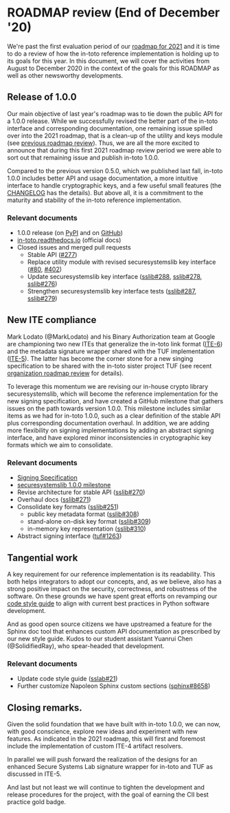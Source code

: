 # ROADMAP review (End of December '20)

We're past the first evaluation period of our [roadmap for
2021](https://github.com/in-toto/in-toto/blob/develop/roadmap-reviews/2021/ROADMAP.md) and it is
time to do a review of how the in-toto reference implementation is
holding up to its goals for this year. In this document, we will cover the
activities from August to December 2020 in the context of the goals for this
ROADMAP as well as other newsworthy developments.


## Release of 1.0.0

Our main objective of last year's roadmap was to tie down the public API for a
1.0.0 release. While we successfully revised the better part of the in-toto
interface and corresponding documentation, one remaining issue spilled over
into the 2021 roadmap, that is a clean-up of the utility and keys module (see
[previous roadmap review](roadmap-reviews/2020/review_3_june_20.md)). Thus, we
are all the more excited to announce that during this first 2021 roadmap review
period we were able to sort out that remaining issue and publish in-toto 1.0.0.

Compared to the previous version 0.5.0, which we published last fall, in-toto
1.0.0 includes better API and usage documentation, a more intuitive interface
to handle cryptographic keys, and a few useful small features (the
[CHANGELOG](https://github.com/in-toto/in-toto/blob/develop/CHANGELOG.md) has
the details). But above all, it is a commitment to the maturity and stability
of the in-toto reference implementation.

###  Relevant documents

- 1.0.0 release (on [PyPI](https://pypi.org/project/in-toto/v1.0.0)
  and on [GitHub](https://github.com/in-toto/in-toto/releases/tag/v1.0.0))
- [in-toto.readthedocs.io](https://in-toto.readthedocs.io/en/latest/) (official docs)
- Closed issues and merged pull requests
  - Stable API ([#277](https://github.com/in-toto/in-toto/issues/80))
  - Replace utility module with revised securesystemslib key interface
    ([#80](https://github.com/in-toto/in-toto/issues/80),
    [#402](https://github.com/in-toto/in-toto/pull/402))
  - Update securesystemslib key interface
    ([sslib#288](https://github.com/secure-systems-lab/securesystemslib/pull/288),
    [sslib#278](https://github.com/secure-systems-lab/securesystemslib/pull/278),
    [sslib#276](https://github.com/secure-systems-lab/securesystemslib/pull/276))
  - Strengthen securesystemslib key interface tests
    ([sslib#287](https://github.com/secure-systems-lab/securesystemslib/pull/287),
    [sslib#279](https://github.com/secure-systems-lab/securesystemslib/pull/279))

## New ITE compliance

Mark Lodato (@MarkLodato) and his Binary Authorization team at Google are
championing two new ITEs that generalize the in-toto link format
([ITE-6](https://github.com/in-toto/ITE/pull/15/)) and the metadata signature
wrapper shared with the TUF implementation
([ITE-5](https://github.com/in-toto/ITE/pull/13)). The latter has become the
corner stone for a new singing specification to be shared with the in-toto
sister project TUF (see recent [organization roadmap
review](https://github.com/in-toto/docs/tree/master/roadmap-reviews/2020) for
details).

To leverage this momentum we are revising our in-house crypto library
securesystemslib, which will become the reference implementation for the new
signing specification, and have created a GitHub milestone that gathers issues
on the path towards version 1.0.0. This milestone includes similar items as we
had for in-toto 1.0.0, such as a clear definition of the stable API plus
corresponding documentation overhaul. In addition, we are adding more
flexibility on signing implementations by adding an abstract signing interface,
and have explored minor inconsistencies in cryptographic key formats which we
aim to consolidate.


### Relevant documents
- [Signing Specification](https://github.com/secure-systems-lab/signing-spec)
- [securesystemslib 1.0.0 milestone](https://github.com/secure-systems-lab/securesystemslib/milestone/1)
- Revise architecture for stable API ([sslib#270](https://github.com/secure-systems-lab/securesystemslib/issues/270))
- Overhaul docs ([sslib#271](https://github.com/secure-systems-lab/securesystemslib/issues/271))
- Consolidate key formats ([sslib#251](https://github.com/secure-systems-lab/securesystemslib/issues/251))
  - public key metadata format ([sslib#308](https://github.com/secure-systems-lab/securesystemslib/issues/308))
  - stand-alone on-disk key format ([sslib#309](https://github.com/secure-systems-lab/securesystemslib/issues/309))
  - in-memory key representation ([sslib#310](https://github.com/secure-systems-lab/securesystemslib/issues/310))
- Abstract signing interface ([tuf#1263](https://github.com/theupdateframework/tuf/issues/1263))


## Tangential work

A key requirement for our reference implementation is its readability. This
both helps integrators to adopt our concepts, and, as we believe, also has a
strong positive impact on the security, correctness, and robustness of the
software. On these grounds we have spent great efforts on revamping our [code
style guide](https://github.com/secure-systems-lab/code-style-guidelines/blob/master/python.md)
to align with current best practices in Python software development.

And as good open source citizens we have upstreamed a feature for the Sphinx
doc tool that enhances custom API documentation as prescribed by our new style
guide. Kudos to our student assistant Yuanrui Chen (@SolidifiedRay), who
spear-headed that development.

### Relevant documents
- Update code style guide  ([sslab#21](https://github.com/secure-systems-lab/code-style-guidelines/pull/21))
- Further customize Napoleon Sphinx custom sections ([sphinx#8658](https://github.com/sphinx-doc/sphinx/pull/8658))

## Closing remarks.

Given the solid foundation that we have built with in-toto 1.0.0, we can now,
with good conscience, explore new ideas and experiment with new features. As
indicated in the 2021 roadmap, this will first and foremost include the
implementation of custom ITE-4 artifact resolvers.

In parallel we will push forward the realization of the designs for an
enhanced Secure Systems Lab signature wrapper for in-toto and TUF as discussed
in ITE-5.

And last but not least we will continue to tighten the development and release
procedures for the project, with the goal of earning the CII best practice gold
badge.
